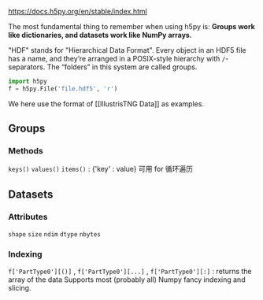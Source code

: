 https://docs.h5py.org/en/stable/index.html

The most fundamental thing to remember when using h5py is:
**Groups work like dictionaries, and datasets work like NumPy arrays.** 

"HDF" stands for "Hierarchical Data Format". Every object in an HDF5 file has a name, and they’re arranged in a POSIX-style hierarchy with `/`-separators. The “folders” in this system are called groups.

```python
import h5py
f = h5py.File('file.hdf5', 'r')
```

We here use the format of [[IllustrisTNG Data]] as examples.
## Groups
### Methods
`keys()`
`values()`
`items()` : {'key' : value}
可用 for 循环遍历
## Datasets
### Attributes
`shape`
`size`
`ndim`
`dtype`
`nbytes`
### Indexing
`f['PartType0'][()]` , `f['PartType0'][...]` , `f['PartType0'][:]` : returns the array of the data
Supports most (probably all) Numpy fancy indexing and slicing.

